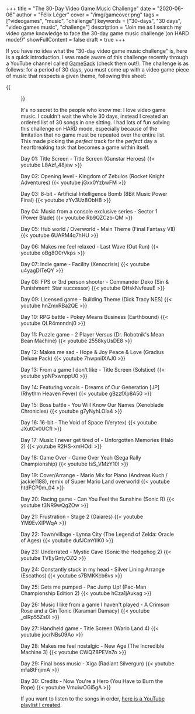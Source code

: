 +++
title = "The 30-Day Video Game Music Challenge"
date = "2020-06-06"
author = "Félix Léger"
cover = "/img/gameover.png"
tags = ["videogames", "music", "challenge"]
keywords = ["30-days", "30 days", "video games music", "challenge"]
description = "Join me as I search my video game knowledge to face the 30-day game music challenge (on HARD mode!)"
showFullContent = false
draft = true
+++

If you have no idea what the "30-day video game music challenge" is,
here is a quick introduction. I was made aware of this challenge
recently through a YouTube channel called
[GameSack](https://www.youtube.com/channel/UCT6LaAC9VckZYJUzutUW3PQ)
(check them out!). The challenge is as follows: for a period of 30 days,
you must come up with a video game piece of music that respects a given
theme, following this sheet:

{{<figure src="/img/30dayvideogamemusicchallenge.png" caption="(provided from GameSack)" position="center" >}}

It's no secret to the people who know me: I love video game music. I
couldn't wait the whole 30 days, instead I created an ordered list of 30
songs in one sitting. I had lots of fun solving this challenge on HARD
mode,
especially because of the
limitation that no game must be repeated over the entire list. This
made picking the *perfect* track for the *perfect* day a heartbreaking
task that becomes a game within itself.

Day 01: Title Screen - Title Screen (Gunstar Heroes)
{{< youtube L8Azf_48jew >}}

Day 02: Opening level - Kingdom of Zebulos (Rocket Knight Adventures)
{{< youtube jGxx0YzbwFM >}}

Day 03: 8-bit - Artificial Intelligence Bomb (8Bit Music Power Final)
{{< youtube zYv3Uz8ObH8 >}}

Day 04: Music from a console exclusive series - Sector 1 (Power Blade)
{{< youtube Rb9QZCzb-QM >}}

Day 05: Hub world / Overworld - Main Theme (Final Fantasy VII)
{{< youtube 6UARM4q7hHU >}}

Day 06: Makes me feel relaxed - Last Wave (Out Run)
{{< youtube oBg8O0rVkps >}}

Day 07: Indie game - Facility (Xenocrisis)
{{< youtube u4yagDITeQY >}}

Day 08: FPS or 3rd person shooter - Commander Deko (Sin & Punishment: Star successor)
{{< youtube QHskNvfeuuE >}}

Day 09: Licensed game - Building Theme (Dick Tracy NES)
{{< youtube hnZmxRBa2QE >}}

Day 10: RPG battle - Pokey Means Business (Earthbound)
{{< youtube QLR4mnndnj0 >}}

Day 11: Puzzle game - 2 Player Versus (Dr. Robotnik's Mean Bean Machine)
{{< youtube 2558kyUsDE8 >}}

Day 12: Makes me sad - Hope & Joy Peace & Love (Gradius Deluxe Pack)
{{< youtube 7hwpniIXAJ0 >}}

Day 13: From a game I don't like - Title Screen (Solstice)
{{< youtube ypNPxwnppU0 >}}

Day 14: Featuring vocals - Dreams of Our Generation [JP] (Rhythm Heaven Fever)
{{< youtube gBzzfXo8A50 >}}

Day 15: Boss battle - You Will Know Our Names (Xenoblade Chronicles)
{{< youtube g7yNyhLOIa4 >}}

Day 16: 16-bit - The Void of Space (Verytex)
{{< youtube JXutCv0UCfI >}}

Day 17: Music I never get tired of - Unforgotten Memories (Halo 2)
{{< youtube R2HS-xmHOdI >}}

Day 18: Game Over - Game Over Yeah (Sega Rally Championship)
{{< youtube IsS_VMzY10I >}}

Day 19: Cover/Arrange - Mario Mix for Piano (Andreas Kuch / jackie1188), remix of Super Mario Land overworld
{{< youtube htdFCP0m_04 >}}

Day 20: Racing game - Can You Feel the Sunshine (Sonic R)
{{< youtube t3NR9wQgZOw >}}

Day 21: Frustration - Stage 2 (Gaiares)
{{< youtube YM9EvXlPWqA >}}

Day 22: Town/village - Lynna City (The Legend of Zelda: Oracle of Ages)
{{< youtube dufJCmYIlK0 >}}

Day 23: Underrated - Mystic Cave (Sonic the Hedgehog 2)
{{< youtube TVEyGntyOZQ >}}

Day 24: Constantly stuck in my head - Silver Lining Arrange (Escathos)
{{< youtube s7BMKKcb6vs >}}

Day 25: Gets me pumped - Pac Jump Up! (Pac-Man Championship Edition 2)
{{< youtube hCza1jAukag >}}

Day 26: Music I like from a game I haven't played - A Crimson Rose and a Gin Tonic (Karamari Damacy)
{{< youtube _olRp55Zs0I >}}

Day 27: Handheld game - Title Screen (Wario Land 4)
{{< youtube jocrNBs09Ao >}}

Day 28: Makes me feel nostalgic - New Age (The Incredible Machine 3)
{{< youtube CWQZ8PEVn7o >}}

Day 29: Final boss music - Xiga (Radiant Silvergun)
{{< youtube mfa8tFrjimA >}}

Day 30: Credits - Now You're a Hero (You Have to Burn the Rope)
{{< youtube VmuiwOGi5gA >}}

If you want to listen to the songs in order, [here is a YouTube playlist I created](https://www.youtube.com/playlist?list=PLtFyTYxiac55aA5eU4mSNmhtjcBlYAABy).
